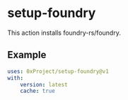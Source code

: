 # setup-foundry

This action installs foundry-rs/foundry.

## Example

```yaml
uses: 0xProject/setup-foundry@v1
with:
    version: latest
    cache: true
```
